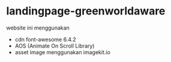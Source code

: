 # landingpage-greenworldaware

website ini menggunakan
- cdn font-awesome 6.4.2
- AOS (Animate On Scroll Library)
- asset image menggunakan imagekit.io
